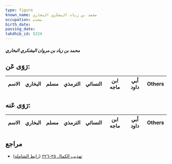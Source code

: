 ```yaml
---
type: figure
known_name: محمد بن زياد اليشكري البخاري
occupation: محدث
birth_date:
passing_date:
tahdhib_id: 5224
---
```

##### محمد بن زياد بن مروان اليشكري البخاري

## رَوَى عَن:
| الاسم | البخاري | مسلم | الترمذي | النسائي | ابن ماجه | أبي داود | Others |
| ----- | ------- | ---- | ------- | ------- | -------- | -------- | ------ |
## رَوَى عَنه:
| الاسم | البخاري | مسلم | الترمذي | النسائي | ابن ماجه | أبي داود | Others |
| ----- | ------- | ---- | ------- | ------- | -------- | -------- | ------ |
## مراجع
- [تهذيب الكمال ٢٥-٢٢٦](obsidian://open?vault=Tahdhib-al-Kamal&file=Figures/٥٢٢٤-محمد%20بن%20زياد%20بن%20مروان%20اليشكري%20البخاري) ([رابط الشاملة](https://shamela.ws/book/3722/13319))